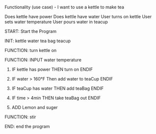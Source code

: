 Functionality (use case) - I want to use a kettle to make tea

Does kettle have power
Does kettle have water
User turns on kettle
User sets water temperature
User pours water in teacup


START: Start the Program

INIT:
kettle
water
tea bag
teacup

FUNCTION: turn kettle on

FUNCTION: INPUT water temperature

1. IF kettle has power
    THEN turn on
     ENDIF

2. IF water > 160°F
    Then add water to teaCup
     ENDIF

3. IF teaCup has water
    THEN add teaBag
     ENDIF

4. IF time > 4min
    THEN take teaBag out
     ENDIF

4. ADD Lemon and suger

FUNCTION: stir

END: end the program


